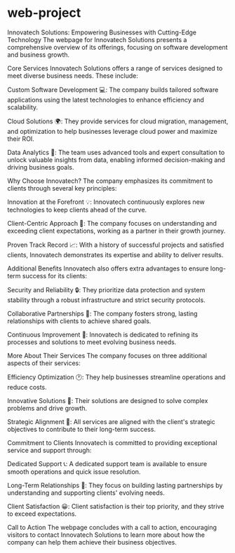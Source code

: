 # web-project
Innovatech Solutions: Empowering Businesses with Cutting-Edge Technology
The webpage for Innovatech Solutions presents a comprehensive overview of its offerings, focusing on software development and business growth.

Core Services
Innovatech Solutions offers a range of services designed to meet diverse business needs. These include:

Custom Software Development 💻: The company builds tailored software applications using the latest technologies to enhance efficiency and scalability.

Cloud Solutions 🌍: They provide services for cloud migration, management, and optimization to help businesses leverage cloud power and maximize their ROI.

Data Analytics 📄: The team uses advanced tools and expert consultation to unlock valuable insights from data, enabling informed decision-making and driving business goals.

Why Choose Innovatech?
The company emphasizes its commitment to clients through several key principles:

Innovation at the Forefront 💡: Innovatech continuously explores new technologies to keep clients ahead of the curve.

Client-Centric Approach 🤝: The company focuses on understanding and exceeding client expectations, working as a partner in their growth journey.

Proven Track Record 📈: With a history of successful projects and satisfied clients, Innovatech demonstrates its expertise and ability to deliver results.

Additional Benefits
Innovatech also offers extra advantages to ensure long-term success for its clients:

Security and Reliability 🔒: They prioritize data protection and system stability through a robust infrastructure and strict security protocols.

Collaborative Partnerships 🤝: The company fosters strong, lasting relationships with clients to achieve shared goals.

Continuous Improvement 🔄: Innovatech is dedicated to refining its processes and solutions to meet evolving business needs.

More About Their Services
The company focuses on three additional aspects of their services:

Efficiency Optimization 🕐: They help businesses streamline operations and reduce costs.

Innovative Solutions 🚀: Their solutions are designed to solve complex problems and drive growth.

Strategic Alignment 🎯: All services are aligned with the client's strategic objectives to contribute to their long-term success.

Commitment to Clients
Innovatech is committed to providing exceptional service and support through:

Dedicated Support 📞: A dedicated support team is available to ensure smooth operations and quick issue resolution.

Long-Term Relationships 🤝: They focus on building lasting partnerships by understanding and supporting clients' evolving needs.

Client Satisfaction 😀: Client satisfaction is their top priority, and they strive to exceed expectations.

Call to Action
The webpage concludes with a call to action, encouraging visitors to contact Innovatech Solutions to learn more about how the company can help them achieve their business objectives.

